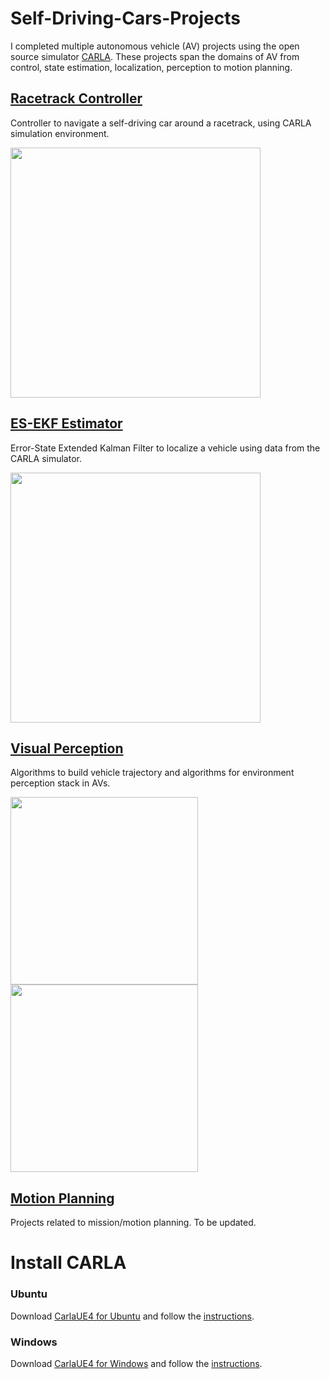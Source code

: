 # Self-Driving-Cars-Projects
I completed multiple autonomous vehicle (AV) projects using the open source simulator [CARLA](https://github.com/carla-simulator/carla/). These projects span the domains of AV from control, state estimation, localization, perception to motion planning. 

## [Racetrack Controller](Racetrack%20Controller)
Controller to navigate a self-driving car around a racetrack, using CARLA simulation environment.

<img src="https://github.com/Geniussh/Self-Driving-Cars-Projects/blob/main/Demo%20Images/racetrack.png" width="400px">

## [ES-EKF Estimator](ES-EKF%20Estimator)
Error-State Extended Kalman Filter to localize a vehicle using data from the CARLA simulator.

<img src="https://github.com/Geniussh/Self-Driving-Cars-Projects/blob/main/Demo%20Images/ESEKF.png" width="400px">

## [Visual Perception](Visual%20Perception)
Algorithms to build vehicle trajectory and algorithms for environment perception stack in AVs. 

<p float="left">
  <img src="https://github.com/Geniussh/Self-Driving-Cars-Projects/blob/main/Demo%20Images/VP1.png" width="300px">
  <img src="https://github.com/Geniussh/Self-Driving-Cars-Projects/blob/main/Demo%20Images/VP2.png" width="300px">
</p>

## [Motion Planning](Motion%20Planning)
Projects related to mission/motion planning. To be updated.



# Install CARLA
### Ubuntu
Download [CarlaUE4 for Ubuntu](https://d18ky98rnyall9.cloudfront.net/3dXfty7_EemFOA6Hm29iNA_de05a1c02eff11e9821ed19f5bd73b7b_CarlaUE4Ubuntu.tar.gz?Expires=1620345600&Signature=RlOfnraiEL4smJWTppeFINPIJEFwhaJDXYOgNQUMJUfG6sP~qTYr8Fdmtdx6Y7nO9I3r6dbeWag72ZxgXCbUYKtQlunFgne1wDDtkDLTo7YAT8Q6h8ghVXWbA0jC-EVv8ly3Havo4WBqBFM9N8NcJz1nuAfLN0wYciRerhfbN~M_&Key-Pair-Id=APKAJLTNE6QMUY6HBC5A) and follow the [instructions](Demo%20Images/CARLA-Setup-Guide-_Ubuntu.pdf).

### Windows
Download [CarlaUE4 for Windows](https://d18ky98rnyall9.cloudfront.net/uuTN7y7rEemnrA4AsaAhFA_bbb340f02eeb11e9a59e73356fd63643_CarlaUE4Windows.zip?Expires=1620345600&Signature=AmqXGtmCd4MI9hqcpfvfExW7dBxH6IACI~ZqeLBLrnjb6JzuaH91P1h2jjO7F0heQQZlrQau6iATl~MX4f6DtbU9mHRcqXOOpkW2DZdj3UIAZZJGX4VgNquJFzcapyjqGzmZ-obHsVJOFM90QKjDlZZKRJdRKr0KqMA7VJ3mQzk_&Key-Pair-Id=APKAJLTNE6QMUY6HBC5A) and follow the [instructions](Demo%20Images/CARLA-Setup-Guide-_Windows.pdf).
